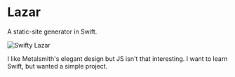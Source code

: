 # Lazar
A static-site generator in Swift.

![Swifty Lazar](https://waldinadotcom.files.wordpress.com/2012/01/swifty-lazar.jpg)

I like Metalsmith's elegant design but JS isn't that interesting. I want to learn Swift, but wanted a simple project.
